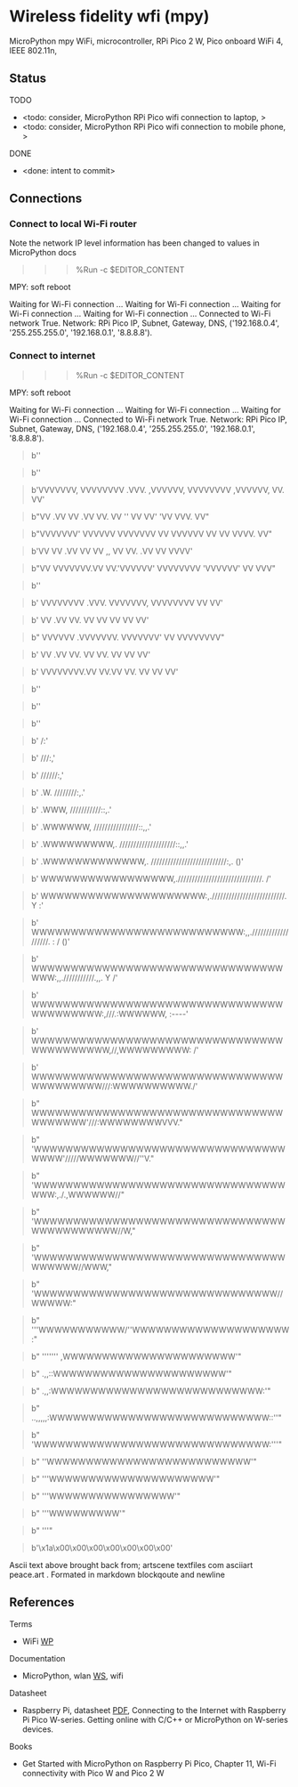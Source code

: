 # Wireless fidelity wfi (mpy)

MicroPython mpy WiFi, microcontroller, RPi Pico 2 W, Pico onboard WiFi 4, IEEE 802.11n, 

## Status

TODO
* <todo: consider, MicroPython RPi Pico wifi connection to laptop, >
* <todo: consider, MicroPython RPi Pico wifi connection to mobile phone, >

DONE
* <done: intent to commit>

## Connections

### Connect to local Wi-Fi router

Note the network IP level information has been changed to values in MicroPython docs

>>> %Run -c $EDITOR_CONTENT

MPY: soft reboot

Waiting for Wi-Fi connection ...
Waiting for Wi-Fi connection ...
Waiting for Wi-Fi connection ...
Waiting for Wi-Fi connection ...
Connected to Wi-Fi network True. 
Network: RPi Pico IP, Subnet, Gateway, DNS, ('192.168.0.4', '255.255.255.0', '192.168.0.1', '8.8.8.8'). 

### Connect to internet

>>> %Run -c $EDITOR_CONTENT

MPY: soft reboot

Waiting for Wi-Fi connection ...
Waiting for Wi-Fi connection ...
Waiting for Wi-Fi connection ...
Connected to Wi-Fi network True. 
Network: RPi Pico IP, Subnet, Gateway, DNS, ('192.168.0.4', '255.255.255.0', '192.168.0.1', '8.8.8.8'). 

>	b''

>	b''

>	b'VVVVVVV, VVVVVVVV   .VVV.    ,VVVVVV, VVVVVVVV    ,VVVVVV, VV.   VV'

>	b"VV   .VV VV        .VV VV.   VV    '' VV          VV'  'VV VVV.  VV"

>	b"VVVVVVV' VVVVVV    VVVVVVV   VV       VVVVVV      VV    VV VVVV. VV"

>	b'VV       VV      .VV     VV  VV    ,, VV          VV.  .VV VV  VVVV'

>	b"VV       VVVVVVV.VV       VV.'VVVVVV' VVVVVVVV    'VVVVVV' VV   VVV"

>	b''

>	b'           VVVVVVVV    .VVV.    VVVVVVV, VVVVVVVV VV    VV'

>	b'           VV         .VV VV.   VV    VV    VV    VV    VV'

>	b"           VVVVVV    .VVVVVVV.  VVVVVVV'    VV    VVVVVVVV"

>	b'           VV       .VV     VV. VV  VV.     VV    VV    VV'

>	b'           VVVVVVVV.VV       VV.VV   VV.    VV    VV    VV'

>	b''

>	b''

>	b''

>	b'                     /:'

>	b'                    ///:,'

>	b'                   //////:,'

>	b'      .W.          ////////:,.'

>	b'     .WWW,         ///////////::,.'

>	b'    .WWWWWW,       ////////////////::,,.'

>	b'   .WWWWWWWWW,.     ////////////////////::,,.'

>	b'  .WWWWWWWWWWWWW,.  ///////////////////////////:,.              ()'

>	b'  WWWWWWWWWWWWWWWWW,.//////////////////////////////.            /'

>	b'  WWWWWWWWWWWWWWWWWWWWW:,.//////////////////////////.        Y  :'

>	b'  WWWWWWWWWWWWWWWWWWWWWWWWWWW:,,.///////////////////.        : /  ()'

>	b'  WWWWWWWWWWWWWWWWWWWWWWWWWWWWWWWWWWW:,,.///////////.,,.      Y  /'

>	b'   WWWWWWWWWWWWWWWWWWWWWWWWWWWWWWWWWWWWWWWWW:,///.:WWWWWW,    :----'

>	b'   WWWWWWWWWWWWWWWWWWWWWWWWWWWWWWWWWWWWWWWWWW,//,WWWWWWWWW:  /'

>	b'    WWWWWWWWWWWWWWWWWWWWWWWWWWWWWWWWWWWWWWWWW///:WWWWWWWWWW./'

>	b"     WWWWWWWWWWWWWWWWWWWWWWWWWWWWWWWWWWWWWWW'///:WWWWWWWWVVV."

>	b"      'WWWWWWWWWWWWWWWWWWWWWWWWWWWWWWWWWWWW'/////WWWWWWW//''V."

>	b"       'WWWWWWWWWWWWWWWWWWWWWWWWWWWWWWWWWWW:,./.,WWWWWW//"

>	b"         'WWWWWWWWWWWWWWWWWWWWWWWWWWWWWWWWWWWWWWWWWWW//W,"

>	b"            'WWWWWWWWWWWWWWWWWWWWWWWWWWWWWWWWWWWWWW//WWW,"

>	b"                 'WWWWWWWWWWWWWWWWWWWWWWWWWWWWWWW//WWWWW:"

>	b"                   '''WWWWWWWWWWW/''WWWWWWWWWWWWWWWWWWWW:"

>	b"                        '''''''  ,WWWWWWWWWWWWWWWWWWWWWW'"

>	b"                            .,,::WWWWWWWWWWWWWWWWWWWWWW'"

>	b"                      .,,:WWWWWWWWWWWWWWWWWWWWWWWWWWW:'"

>	b"            ..,,,,,:WWWWWWWWWWWWWWWWWWWWWWWWWWWW::''"

>	b"       'WWWWWWWWWWWWWWWWWWWWWWWWWWWWWW:'''"

>	b"        ''WWWWWWWWWWWWWWWWWWWWWWWWWW'"

>	b"          '''WWWWWWWWWWWWWWWWWWWWW'"

>	b"             '''WWWWWWWWWWWWWWWW'"

>	b"                 '''WWWWWWWWW'"

>	b"                       '''"

>	b'\x1a\x00\x00\x00\x00\x00\x00\x00'

Ascii text above brought back from; artscene textfiles com asciiart peace.art . Formated in markdown blockqoute and newline

## References

Terms
* WiFi [WP](https://en.wikipedia.org/wiki/Wi-Fi)

Documentation
* MicroPython, wlan [WS](https://docs.micropython.org/en/latest/rp2/quickref.html#wlan), wifi

Datasheet
* Raspberry Pi, datasheet [PDF](https://datasheets.raspberrypi.com/picow/connecting-to-the-internet-with-pico-w.pdf), Connecting to the Internet with Raspberry Pi Pico W-series. Getting online with C/C++ or MicroPython on W-series devices.

Books
* Get Started with MicroPython on Raspberry Pi Pico, Chapter 11, Wi-Fi connectivity with Pico W and Pico 2 W